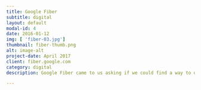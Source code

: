 ```yaml
---
title: Google Fiber
subtitle: digital
layout: default
modal-id: 4
date: 2016-01-12
img: [ 'fiber-03.jpg']
thumbnail: fiber-thumb.png
alt: image-alt
project-date: April 2017
client: fiber.google.com
category: digital
description: Google Fiber came to us asking if we could find a way to design an experience that increased customer signup and customer recognition in their existing markets. As I worked with the Fiber team, I wanted to find a way to leverage the love of Google's brand and highlight Google Fiber's unyielding dedication to providing the best customer service of any internet provider. Working closely with Google Fiber's marketing team, I created several variations of pricing options, social proofing modules, and digital emailer campaigns for desktop and mobile. <p> <a href="https://www.dropbox.com/s/v9lh5axjvcsjb8u/googlefiber.pdf?dl=0">See more Google Fiber work here (password required)</a>

---
```

